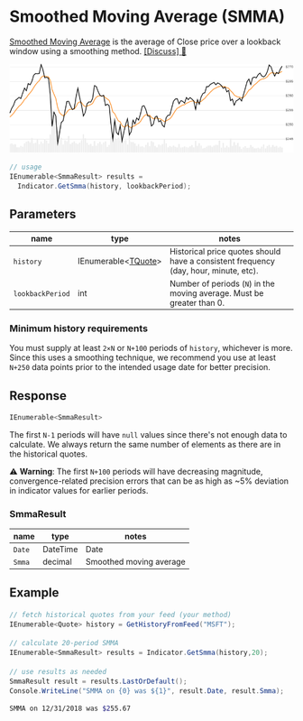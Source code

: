 # Smoothed Moving Average (SMMA)

[Smoothed Moving Average](https://en.wikipedia.org/wiki/Moving_average#Modified_moving_average) is the average of Close price over a lookback window using a smoothing method.
[[Discuss] :speech_balloon:](https://github.com/DaveSkender/Stock.Indicators/discussions/375 "Community discussion about this indicator")

![image](chart.png)

```csharp
// usage
IEnumerable<SmmaResult> results =
  Indicator.GetSmma(history, lookbackPeriod);  
```

## Parameters

| name | type | notes
| -- |-- |--
| `history` | IEnumerable\<[TQuote](../../docs/GUIDE.md#historical-quotes)\> | Historical price quotes should have a consistent frequency (day, hour, minute, etc).
| `lookbackPeriod` | int | Number of periods (`N`) in the moving average.  Must be greater than 0.

### Minimum history requirements

You must supply at least `2×N` or `N+100` periods of `history`, whichever is more.  Since this uses a smoothing technique, we recommend you use at least `N+250` data points prior to the intended usage date for better precision.

## Response

```csharp
IEnumerable<SmmaResult>
```

The first `N-1` periods will have `null` values since there's not enough data to calculate.  We always return the same number of elements as there are in the historical quotes.

:warning: **Warning**: The first `N+100` periods will have decreasing magnitude, convergence-related precision errors that can be as high as ~5% deviation in indicator values for earlier periods.

### SmmaResult

| name | type | notes
| -- |-- |--
| `Date` | DateTime | Date
| `Smma` | decimal | Smoothed moving average

## Example

```csharp
// fetch historical quotes from your feed (your method)
IEnumerable<Quote> history = GetHistoryFromFeed("MSFT");

// calculate 20-period SMMA
IEnumerable<SmmaResult> results = Indicator.GetSmma(history,20);

// use results as needed
SmmaResult result = results.LastOrDefault();
Console.WriteLine("SMMA on {0} was ${1}", result.Date, result.Smma);
```

```bash
SMMA on 12/31/2018 was $255.67
```
